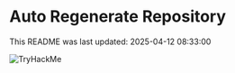 # Auto Regenerate Repository

This README was last updated: 2025-04-12 08:33:00

 ![TryHackMe](https://tryhackme.com/badge/533634)